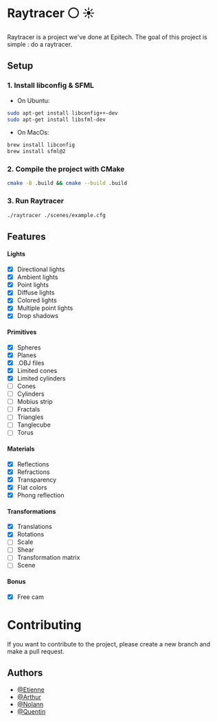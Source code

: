 # Raytracer :white_circle: :sunny:

Raytracer is a project we've done at Epitech. The goal of this project is simple : do a raytracer.

## Setup 

### 1. Install libconfig & SFML

- On Ubuntu:

```bash
sudo apt-get install libconfig++-dev
sudo apt-get install libsfml-dev
```

- On MacOs:

```bash
brew install libconfig
brew install sfml@2 
```

### 2. Compile the project with CMake 
```bash
cmake -B .build && cmake --build .build
```

### 3. Run Raytracer
```bash
./raytracer ./scenes/example.cfg
```

## Features

#### Lights

- [x] Directional lights
- [x] Ambient lights
- [x] Point lights
- [x] Diffuse lights
- [x] Colored lights
- [x] Multiple point lights
- [x] Drop shadows

#### Primitives

- [x] Spheres
- [x] Planes 
- [x] .OBJ files
- [x] Limited cones 
- [x] Limited cylinders 
- [ ] Cones 
- [ ] Cylinders 
- [ ] Mobius strip 
- [ ] Fractals
- [ ] Triangles
- [ ] Tanglecube
- [ ] Torus

#### Materials

- [x] Reflections
- [x] Refractions
- [x] Transparency
- [x] Flat colors 
- [x] Phong reflection

#### Transformations

- [x] Translations
- [x] Rotations
- [ ] Scale
- [ ] Shear 
- [ ] Transformation matrix 
- [ ] Scene 

#### Bonus

- [x] Free cam

# Contributing

If you want to contribute to the project, please create a new branch and make a pull request.

## Authors
- [@Etienne](https://github.com/Etiennelbre)
- [@Arthur](https://github.com/ZifFiji)
- [@Nolann](https://github.com/MelmanC)
- [@Quentin](https://github.com/quentin-lpr)
